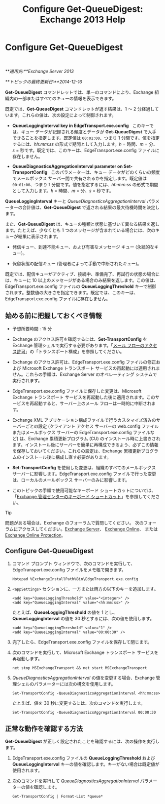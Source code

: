 ﻿---
title: 'Configure Get-QueueDigest: Exchange 2013 Help'
TOCTitle: Configure Get-QueueDigest
ms:assetid: f730c520-4ba5-4a15-8846-132bff500bb8
ms:mtpsurl: https://technet.microsoft.com/ja-jp/library/Dn505733(v=EXCHG.150)
ms:contentKeyID: 59634987
ms.date: 04/24/2018
mtps_version: v=EXCHG.150
ms.translationtype: HT
---

# Configure Get-QueueDigest

 

_**適用先:**Exchange Server 2013_

_**トピックの最終更新日:**2014-12-16_

**Get-QueueDigest** コマンドレットでは、単一のコマンドにより、Exchange 組織内の一部またはすべてのキューの情報を表示できます。

既定では、**Get-QueueDigest** コマンドレットが返す結果は、1 ～ 2 分経過しています。これらの値は、次の設定によって制御されます。

  - **QueueLoggingInterval key in EdgeTransport.exe.config**   このキーでは、キュー データが記録される頻度とデータが **Get-QueueDigest** で入手できることを指定します。既定値は `00:01:00`、つまり 1 分間です。値を指定するには、*hh:mm:ss* の形式で期間として入力します。*h* = 時間、*m* = 分、*s* = 秒です。既定では、このキーは、EdgeTransport.exe.config ファイルに存在しません。

  - **QueueDiagnosticsAggregationInterval parameter on Set-TransportConfig**   このパラメーターは、キュー データがどのくらいの頻度でメールボックス サーバー間で共有されるかを指定します。既定値は `00:01:00`、つまり 1 分間です。値を指定するには、*hh:mm:ss* の形式で期間として入力します。*h* = 時間、*m* = 分、*s* = 秒です。

**QueueLoggingInterval** キーと *QueueDiagnosticsAggregationInterval* パラメーターの合計値は、**Get-QueueDigest** で返される結果の最大待機時間を決定します。

また、**Get-QueueDigest** は、キューの種類と状態に基づいて異なる結果を返します。たとえば、少なくとも 1 つのメッセージが含まれている場合には、次のキューが結果に表示されます。

  - 発信キュー、到達不能キュー、および有害なメッセージ キュー (永続的なキュー)。

  - 保留状態の配信キュー (管理者によって手動で中断されたキュー)。

既定では、配信キューがアクティブ、接続中、準備完了、再試行の状態の場合には、キューに 10 以上のメッセージがある場合のみ結果を返します。この値は、EdgeTransport.exe.config ファイルの **QueueLoggingThreshold** キーで制御されます。整数値の大きさを指定できます。既定では、このキーは、EdgeTransport.exe.config ファイルに存在しません。

## 始める前に把握しておくべき情報

  - 予想所要時間 : 15 分

  - Exchange のアクセス許可を確認するには、**Set-TransportConfig** を Exchange 管理シェルで実行する必要があります。「[メール フローのアクセス許可](mail-flow-permissions-exchange-2013-help.md)」の「トランスポート構成」を参照してください。

  - Exchange のアクセス許可は、EdgeTransport.exe.config ファイルの修正および Microsoft Exchange トランスポート サービスの再起動には適用されません。これらの手順は、Exchange Server のオペレーティング システムで実行されます。

  - EdgeTransport.exe.config ファイルに保存した変更は、Microsoft Exchange トランスポート サービスを再起動した後に適用されます。このサービスを再起動すると、サーバー上のメール フローは一時的に中断されます。

  - Exchange XML アプリケーション構成ファイルで行うカスタマイズ済みのサーバーごとの設定 (クライアント アクセス サーバーの web.config ファイルまたはメールボックス サーバーの EdgeTransport.exe.config ファイルなど) は、Exchange 累積更新プログラム (CU) のインストール時に上書きされます。インストール後にサーバーを簡単に再構成できるよう、必ずこの情報を保存しておいてください。これらの設定は、Exchange 累積更新プログラムのインストール後に構成し直す必要があります。

  - **Set-TransportConfig** を使用した変更は、組織のすべてのメールボックス サーバーに影響します。EdgeTransport.exe.config ファイルで行った変更は、ローカルのメールボックス サーバーのみに影響します。

  - このトピックの手順で使用可能なキーボード ショートカットについては、「[Exchange 管理センターのキーボード ショートカット](keyboard-shortcuts-in-the-exchange-admin-center-exchange-online-protection-help.md)」を参照してください。


> [!TIP]
> 問題がある場合は、Exchange のフォーラムで質問してください。 次のフォーラムにアクセスしてください。<A href="https://go.microsoft.com/fwlink/p/?linkid=60612">Exchange Server</A>、 <A href="https://go.microsoft.com/fwlink/p/?linkid=267542">Exchange Online</A>、 または <A href="https://go.microsoft.com/fwlink/p/?linkid=285351">Exchange Online Protection</A>。



## Configure Get-QueueDigest

1.  コマンド プロンプト ウィンドウで、次のコマンドを実行して、EdgeTransport.exe.config ファイルをメモ帳で開きます。
    
        Notepad %ExchangeInstallPath%Bin\EdgeTransport.exe.config

2.  `<appSettings>` セクションに、一方または両方の以下のキーを追加します。
    
        <add key="QueueLoggingThreshold" value="<integer>" />
        <add key="QueueLoggingInterval" value="<hh:mm:ss>" />
    
    たとえば、**QueueLoggingThreshold** の値を 1 とし、**QueueLoggingInterval** の値を 30 秒とするには、次の値を使用します。
    
        <add key="QueueLoggingThreshold" value="1" />
        <add key="QueueLoggingInterval" value="00:00:30" />

3.  完了したら、EdgeTransport.exe.config ファイルを保存して閉じます。

4.  次のコマンドを実行して、Microsoft Exchange トランスポート サービスを再起動します。
    
        net stop MSExchangeTransport && net start MSExchangeTransport

5.  *QueueDiagnosticsAggregationInterval* の値を変更する場合、Exchange 管理シェルのパラメーターには次の構文を使用します。
    
        Set-TransportConfig -QueueDiagnosticsAggregationInterval <hh:mm:ss>
    
    たとえば、値を 30 秒に変更するには、次のコマンドを実行します。
    
        Set-TransportConfig -QueueDiagnosticsAggregationInterval 00:00:30

## 正常な動作を確認する方法

**Get-QueueDigest** が正しく設定されたことを確認するには、次の操作を実行します。

1.  EdgeTransport.exe.config ファイルの **QueueLoggingThreshold** および **QueueLoggingInterval** キーの値を確認します。キーがない場合は既定値が使用されます。

2.  次のコマンドを実行して *QueueDiagnosticsAggregationInterval* パラメーターの値を確認します。
    
        Get-TransportConfig | Format-List *queue*

